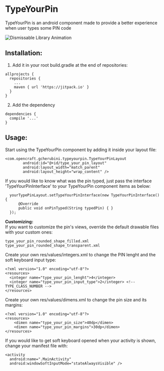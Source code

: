 # TypeYourPin
TypeYourPin is an android component made to provide a better experience when user types some PIN code

![Dismissable Library Animation](https://media.giphy.com/media/3ov9jEDs6E9YL4XAuA/giphy.gif)

## Installation:
1. Add it in your root build.gradle at the end of repositories:
```
allprojects {
  repositories {
    ...
    maven { url 'https://jitpack.io' }
  }
}
```
2. Add the dependency
```
dependencies {
  compile '...'
}
```

## Usage:
Start using the TypeYourPin component by adding it inside your layout file:
```
<com.opencraft.gcherubini.typeyourpin.TypeYourPinLayout
        android:id="@+id/type_your_pin_layout"
        android:layout_width="match_parent"
        android:layout_height="wrap_content" />
```


If you would like to know what was the pin typed, just pass the interface 'TypeYourPinInterface' to your TypeYourPin component items as below:
```
  yourTypePinLayout.setTypeYourPinInterface(new TypeYourPinInterface() {
      @Override
      public void onPinTyped(String typedPin) { }
  });
```

**Customizing:** <br />
If you want to customize the pin's views, override the default drawable files with your custom ones: 
```
type_your_pin_rounded_shape_filled.xml
type_your_pin_rounded_shape_transparent.xml
```

Create your own res/values/integers.xml to change the PIN lenght and the soft keyboard input type:
```
<?xml version="1.0" encoding="utf-8"?>
<resources>
  <integer name="type_your_pin_lenght">4</integer>
  <integer name="type_your_pin_input_type">2</integer> <!-- TYPE_CLASS_NUMBER -->
</resources>
```
Create your own res/values/dimens.xml to change the pin size and its margins:
```
<?xml version="1.0" encoding="utf-8"?>
<resources>
    <dimen name="type_your_pin_size">40dp</dimen>
    <dimen name="type_your_pin_margins">30dp</dimen>
</resources>
```
If you would like to get soft keyboard opened when your activity is shown, change your manifest file with:
```
<activity 
  android:name=".MainActivity" 
  android:windowSoftInputMode="stateAlwaysVisible" />
```
